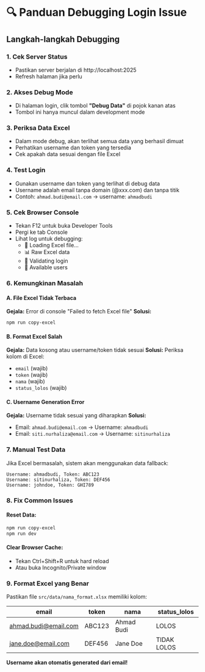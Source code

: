 # 🔍 Panduan Debugging Login Issue

## Langkah-langkah Debugging

### 1. **Cek Server Status**

- Pastikan server berjalan di http://localhost:2025
- Refresh halaman jika perlu

### 2. **Akses Debug Mode**

- Di halaman login, clik tombol **"Debug Data"** di pojok kanan atas
- Tombol ini hanya muncul dalam development mode

### 3. **Periksa Data Excel**

- Dalam mode debug, akan terlihat semua data yang berhasil dimuat
- Perhatikan username dan token yang tersedia
- Cek apakah data sesuai dengan file Excel

### 4. **Test Login**

- Gunakan username dan token yang terlihat di debug data
- Username adalah email tanpa domain (@xxx.com) dan tanpa titik
- Contoh: `ahmad.budi@email.com` → username: `ahmadbudi`

### 5. **Cek Browser Console**

- Tekan F12 untuk buka Developer Tools
- Pergi ke tab Console
- Lihat log untuk debugging:
  - 🔄 Loading Excel file...
  - 📊 Raw Excel data
  - 🔐 Validating login
  - 👥 Available users

### 6. **Kemungkinan Masalah**

#### A. File Excel Tidak Terbaca

**Gejala:** Error di console "Failed to fetch Excel file"
**Solusi:**

```bash
npm run copy-excel
```

#### B. Format Excel Salah

**Gejala:** Data kosong atau username/token tidak sesuai
**Solusi:** Periksa kolom di Excel:

- `email` (wajib)
- `token` (wajib)
- `nama` (wajib)
- `status_lolos` (wajib)

#### C. Username Generation Error

**Gejala:** Username tidak sesuai yang diharapkan
**Solusi:**

- Email: `ahmad.budi@email.com` → Username: `ahmadbudi`
- Email: `siti.nurhaliza@email.com` → Username: `sitinurhaliza`

### 7. **Manual Test Data**

Jika Excel bermasalah, sistem akan menggunakan data fallback:

```
Username: ahmadbudi, Token: ABC123
Username: sitinurhaliza, Token: DEF456
Username: johndoe, Token: GHI789
```

### 8. **Fix Common Issues**

#### Reset Data:

```bash
npm run copy-excel
npm run dev
```

#### Clear Browser Cache:

- Tekan Ctrl+Shift+R untuk hard reload
- Atau buka Incognito/Private window

### 9. **Format Excel yang Benar**

Pastikan file `src/data/nama_format.xlsx` memiliki kolom:

| email                | token  | nama       | status_lolos |
| -------------------- | ------ | ---------- | ------------ |
| ahmad.budi@email.com | ABC123 | Ahmad Budi | LOLOS        |
| jane.doe@email.com   | DEF456 | Jane Doe   | TIDAK LOLOS  |

**Username akan otomatis generated dari email!**
